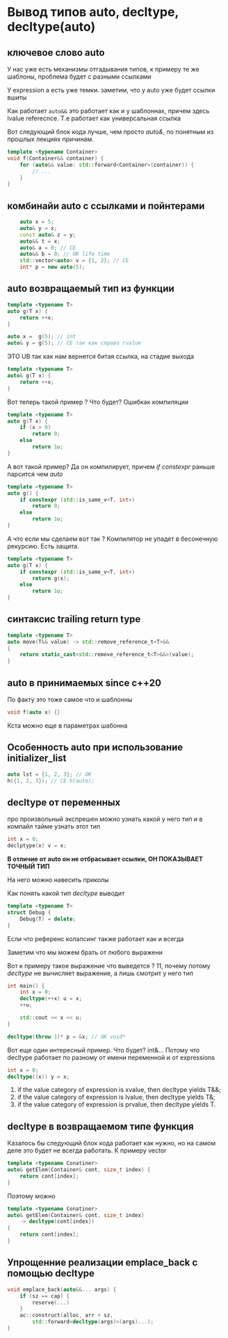 # Вывод типов auto, decltype, decltype(auto)


## ключевое слово auto

У нас уже есть механизмы отгадывания типов, к примеру те же шаблоны, проблема будет с разными ссылками

У expression а есть уже темки. заметим, что у auto уже будет ссылки вшиты

Как работает ```auto&&``` это работает как и у шаблоннах, причем здесь lvalue referecnce. Т.е работает как универсальная ссылка

Вот следующий блок кода лучше, чем просто *auto&*, по понятным из прошлых лекциях причинам.

```c++
template <typename Container>
void f(Container&& container) {
    for (auto&& value: std::forward<Container>(container)) {
        // ...
    }
}
```

## комбинайи auto с ссылками и пойнтерами

```c++
    auto x = 5;
    auto& y = x;
    const auto& z = y;
    auto&& t = x;
    auto& a = 0; // CE
    auto&& b = 0; // OK life time 
    std::vector<auto> v = {1, 2}; // CE
    int* p = new auto(5);
```

## auto возвращаемый тип из функции

```c++
template <typename T>
auto g(T x) {
    return ++x;
}

auto x =  g(5); // int
auto& y = g(5); // CE так как справо rvalue
```

ЭТО UB так как нам вернется битая ссылка, на стадие выхода 

```c++
template <typename T>
auto& g(T x) {
    return ++x;
}
```

Вот теперь такой пример ? Что будет? Ошибкак компиляции

```c++
template <typename T>
auto g(T x) {
    if (x > 0)
        return 0;
    else
        return 1u;
}
```

А вот такой пример? Да он компилирует, причем *if constexpr* раньше парсится чем *auto*

```c++
template <typename T>
auto g() {
    if constexpr (std::is_same_v<T, int>)
        return 0;
    else
        return 1u;
}
```

А что если мы сделаем вот так ? Компилятор не упадет в бесонечную рекурсию. Есть защита.

```c++
template <typename T>
auto g(T x) {
    if constexpr (std::is_same_v<T, int>)
        return g(x);
    else
        return 1u;
}
```

## синтаксис trailing return type

```c++
template <typename T>
auto move(T&& value) -> std::remove_reference_t<T>&&
{
    return static_cast<std::remove_reference_t<T>&&>(value);
}
```

## auto в принимаемых since c++20

По факту это тоже самое что и шаблонны

```c++
void f(auto x) {}
```

Кста можно еще в параметрах шабонна

## Особенность auto при использование initializer_list

```c++
auto lst = {1, 2, 3}; // OK
h({1, 2, 3}); // CE h(auto);
```

## decltype от переменных

про произвольный экспрешен можно узнать какой у него тип
и в компайл тайме узнать этот тип

```c++
int x = 0;
declptype(x) v = x;
```

**В отличие от auto он не отбрасывает ссылки, ОН ПОКАЗЫВАЕТ ТОЧНЫЙ ТИП**

На него можно навесить приколы

Как понять какой тип *decltype* выводит

```c++
template <typename T>
struct Debug {
    Debug(T) = delete;
}
```

Если что референс колапсинг также работает как и всегда

Заметим что мы можем брать от любого выражени

Вот к примеру такое выражение что выведется ? 11, почему потому *decltype* не вычисляет выражение, а лишь смотрит у него тип

```c++
int main() {
    int x = 0;
    decltype(++x) u = x;
    ++u;

    std::cout << x << u;
}
```

```c++
decltype(throw 1)* p = &x; // OK void* 
```

Вот еще один интересный пример. Что будет? int&... Потому что decltype работает по разному от имени переменной и от expressions

```c++
int x = 0;
decltype((x)) y = x;
```

1) if the value category of expression is xvalue, then decltype yields T&&;
2) if the value category of expression is lvalue, then decltype yields T&;
3) if the value category of expression is prvalue, then decltype yields T.


## decltype в возвращаемом типе функция

Казалось бы следующий блок кода работает как нужно, но на самом деле это будет не всегда работать. К примеру vector<bool>

```c++
template <typename Conatiner>
auto& getElem(Container& cont, size_t index) {
    return cont[index];
}
```

Поэтому можно 

```c++
template <typename Conatiner>
auto& getElem(Container& cont, size_t index)
    -> decltype(cont[index]) 
{
    return cont[index];
}
```

## Упрощенние реализации emplace_back с помощью decltype

```c++
void emplace_back(auto&&... args) {
    if (sz == cap) {
        reserve(...)
    }
    ac::construct(alloc, arr + sz,
        std::forward<decltype(args)>(args)...);
} 
```